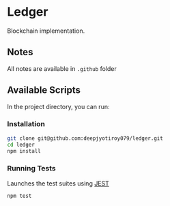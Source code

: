 # Ledger

Blockchain implementation.

## Notes

All notes are available in ```.github``` folder

## Available Scripts

In the project directory, you can run:

### Installation

```bash
git clone git@github.com:deepjyotiroy079/ledger.git
cd ledger
npm install
```
### Running Tests

Launches the test suites using [JEST](https://jestjs.io/)
```
npm test
```
